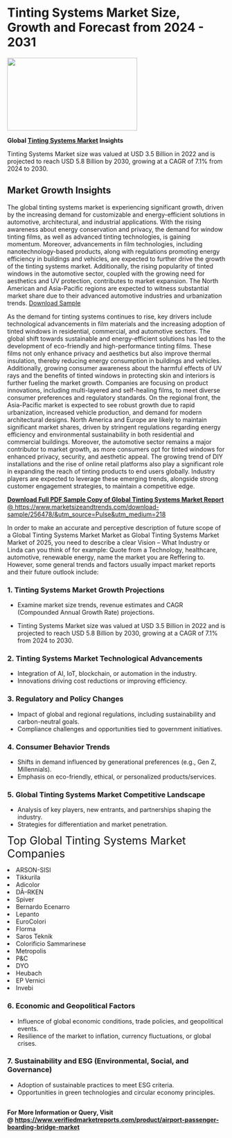 <H1>Tinting Systems Market Size, Growth and Forecast from 2024 - 2031</H1><img class="aligncenter size-medium wp-image-584254" src="https://thirdeyenews.in/wp-content/uploads/2024/09/Global-Market-Research-300x168.jpeg" alt="" width="300" height="168" /><p><strong>Global&nbsp;<a href="https://www.marketsizeandtrends.com/download-sample/256478/&amp;utm_source=Pulse&amp;utm_medium=218">Tinting Systems Market</a> Insights</strong></p><p>Tinting Systems Market size was valued at USD 3.5 Billion in 2022 and is projected to reach USD 5.8 Billion by 2030, growing at a CAGR of 7.1% from 2024 to 2030.</p><p><h2>Market Growth Insights</h2> <p>The global tinting systems market is experiencing significant growth, driven by the increasing demand for customizable and energy-efficient solutions in automotive, architectural, and industrial applications. With the rising awareness about energy conservation and privacy, the demand for window tinting films, as well as advanced tinting technologies, is gaining momentum. Moreover, advancements in film technologies, including nanotechnology-based products, along with regulations promoting energy efficiency in buildings and vehicles, are expected to further drive the growth of the tinting systems market. Additionally, the rising popularity of tinted windows in the automotive sector, coupled with the growing need for aesthetics and UV protection, contributes to market expansion. The North American and Asia-Pacific regions are expected to witness substantial market share due to their advanced automotive industries and urbanization trends. <a href="#" class="download-sample">Download Sample</a></p> <p>As the demand for tinting systems continues to rise, key drivers include technological advancements in film materials and the increasing adoption of tinted windows in residential, commercial, and automotive sectors. The global shift towards sustainable and energy-efficient solutions has led to the development of eco-friendly and high-performance tinting films. These films not only enhance privacy and aesthetics but also improve thermal insulation, thereby reducing energy consumption in buildings and vehicles. Additionally, growing consumer awareness about the harmful effects of UV rays and the benefits of tinted windows in protecting skin and interiors is further fueling the market growth. Companies are focusing on product innovations, including multi-layered and self-healing films, to meet diverse consumer preferences and regulatory standards. On the regional front, the Asia-Pacific market is expected to see robust growth due to rapid urbanization, increased vehicle production, and demand for modern architectural designs. North America and Europe are likely to maintain significant market shares, driven by stringent regulations regarding energy efficiency and environmental sustainability in both residential and commercial buildings. Moreover, the automotive sector remains a major contributor to market growth, as more consumers opt for tinted windows for enhanced privacy, security, and aesthetic appeal. The growing trend of DIY installations and the rise of online retail platforms also play a significant role in expanding the reach of tinting products to end users globally. Industry players are expected to leverage these emerging trends, alongside strong customer engagement strategies, to maintain a competitive edge. <a href="#" class="get-more"></p><p><span class=""><strong>Download Full PDF Sample Copy of Global Tinting Systems Market Report</strong> @ <a href="https://www.marketsizeandtrends.com/download-sample/256478/&amp;utm_source=Pulse&amp;utm_medium=218" target="_blank">https://www.marketsizeandtrends.com/download-sample/256478/&amp;utm_source=Pulse&amp;utm_medium=218</a></span></p><p>In order to make an accurate and perceptive description of future scope of a Global&nbsp;Tinting Systems Market Market as Global&nbsp;Tinting Systems Market Market of 2025, you need to describe a clear Vision &ndash; What Industry or Linda can you think of for example: Quote from a Technology, healthcare, automotive, renewable energy, name the market you are Reffering to. However, some general trends and factors usually impact market reports and their future outlook include:</p><h3>1.&nbsp;<strong>Tinting Systems Market Growth Projections</strong></h3><ul><li>Examine market size trends, revenue estimates and CAGR (Compounded Annual Growth Rate) projections.</li><li><p>Tinting Systems Market size was valued at USD 3.5 Billion in 2022 and is projected to reach USD 5.8 Billion by 2030, growing at a CAGR of 7.1% from 2024 to 2030.</p></li></ul><h3>2.&nbsp;<strong>Tinting Systems Market Technological Advancements</strong></h3><ul><li>Integration of AI, IoT, blockchain, or automation in the industry.</li><li>Innovations driving cost reductions or improving efficiency.</li></ul><h3>3.&nbsp;<strong>Regulatory and Policy Changes</strong></h3><ul><li>Impact of global and regional regulations, including sustainability and carbon-neutral goals.</li><li>Compliance challenges and opportunities tied to government initiatives.</li></ul><h3>4.&nbsp;<strong>Consumer Behavior Trends</strong></h3><ul><li>Shifts in demand influenced by generational preferences (e.g., Gen Z, Millennials).</li><li>Emphasis on eco-friendly, ethical, or personalized products/services.</li></ul><h3>5.&nbsp;<strong>Global Tinting Systems Market Competitive Landscape</strong></h3><ul><li>Analysis of key players, new entrants, and partnerships shaping the industry.</li><li>Strategies for differentiation and market penetration.</li></ul><p data-pm-slice="1 1 []"><span style="color: inherit; font-family: inherit; font-size: 25px;">Top Global Tinting Systems Market Companies</span></p><div class="" data-test-id=""><p><li>ARSON-SISI</li><li> Tikkurila</li><li> Adicolor</li><li> DÃ–RKEN</li><li> Spiver</li><li> Bernardo Ecenarro</li><li> Lepanto</li><li> EuroColori</li><li> Florma</li><li> Saros Teknik</li><li> Colorificio Sammarinese</li><li> Metropolis</li><li> P&C</li><li> DYO</li><li> Heubach</li><li> EP Vernici</li><li> Invebi</li></p></div><h3>6.&nbsp;<strong>Economic and Geopolitical Factors</strong></h3><ul><li>Influence of global economic conditions, trade policies, and geopolitical events.</li><li>Resilience of the market to inflation, currency fluctuations, or global crises.</li></ul><h3>7.&nbsp;<strong>Sustainability and ESG (Environmental, Social, and Governance)</strong></h3><ul><li>Adoption of sustainable practices to meet ESG criteria.</li><li>Opportunities in green technologies and circular economy principles.</li></ul><h2><strong style="font-size: 14px;">For More Information or Query, Visit @&nbsp;</strong><a style="background-color: #ffffff; font-size: 14px;" href="https://www.marketsizeandtrends.com/report/tinting-systems-market/" target="_blank">https://www.verifiedmarketreports.com/product/airport-passenger-boarding-bridge-market</a></h2>

